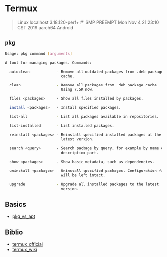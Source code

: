 # Termux

> Linux localhost 3.18.120-perf+ #1 SMP PREEMPT Mon Nov 4 21:23:10 CST 2019 aarch64 Android

## `pkg`

```bash
Usage: pkg command [arguments]

A tool for managing packages. Commands:

  autoclean            - Remove all outdated packages from .deb package
                         cache.

  clean                - Remove all packages from .deb package cache.
                         Using 7.5K now.

  files <packages>     - Show all files installed by packages.

  install <packages>   - Install specified packages.

  list-all             - List all packages available in repositories.

  list-installed       - List installed packages.

  reinstall <packages> - Reinstall specified installed packages at the
                         latest version.

  search <query>       - Search package by query, for example by name or
                         description part.

  show <packages>      - Show basic metadata, such as dependencies.

  uninstall <packages> - Uninstall specified packages. Configuration files
                         will be left intact.

  upgrade              - Upgrade all installed packages to the latest
                         version.
```


## Basics

- [pkg_vs_apt](https://wiki.termux.com/wiki/Package_Management)

## Biblio

- [termux_official](https://termux.com/)
- [termux_wiki](https://wiki.termux.com/wiki/Main_Page)
